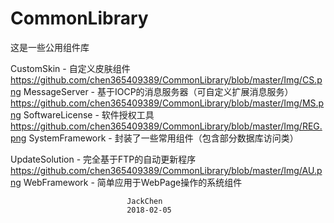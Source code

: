 # CommonLibrary
这是一些公用组件库

CustomSkin - 自定义皮肤组件
https://github.com/chen365409389/CommonLibrary/blob/master/Img/CS.png
MessageServer - 基于IOCP的消息服务器（可自定义扩展消息服务）
https://github.com/chen365409389/CommonLibrary/blob/master/Img/MS.png
SoftwareLicense - 软件授权工具
https://github.com/chen365409389/CommonLibrary/blob/master/Img/REG.png
SystemFramework - 封装了一些常用组件（包含部分数据库访问类）

UpdateSolution - 完全基于FTP的自动更新程序
https://github.com/chen365409389/CommonLibrary/blob/master/Img/AU.png
WebFramework - 简单应用于WebPage操作的系统组件

                              JackChen
                              2018-02-05
